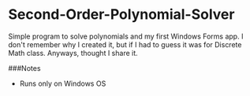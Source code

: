 # Second-Order-Polynomial-Solver

Simple program to solve polynomials and my first Windows Forms app. I don't remember why I created it, but if I had to guess it was for Discrete Math class. Anyways, thought I share it.

###Notes 
- Runs only on Windows OS

